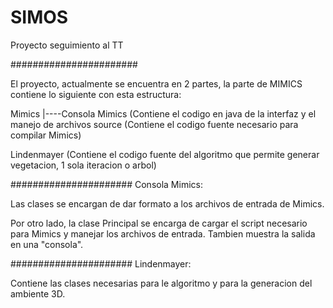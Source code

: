 # SIMOS
Proyecto seguimiento al TT

#######################

El proyecto, actualmente se encuentra en 2 partes, la parte de MIMICS contiene lo siguiente con esta estructura:

Mimics
|----Consola Mimics (Contiene el codigo en java de la interfaz y el manejo de archivos
source (Contiene el codigo fuente necesario para compilar Mimics)


    

Lindenmayer (Contiene el codigo fuente del algoritmo que permite generar vegetacion, 1 sola iteracion o arbol)

######################
Consola Mimics:

Las clases se encargan de dar formato a los archivos de entrada de Mimics.

Por otro lado, la clase Principal se encarga de cargar el script necesario para Mimics y manejar los archivos de entrada.
Tambien muestra la salida en una "consola".

######################
Lindenmayer:

Contiene las clases necesarias para le algoritmo y para la generacion del ambiente 3D.






